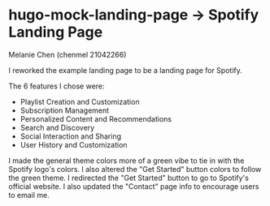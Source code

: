 # hugo-mock-landing-page -> Spotify Landing Page
Melanie Chen (chenmel 21042266)

I reworked the example landing page to be a landing page for Spotify.

The 6 features I chose were:
- Playlist Creation and Customization
- Subscription Management
- Personalized Content and Recommendations
- Search and Discovery
- Social Interaction and Sharing
- User History and Customization

I made the general theme colors more of a green vibe to tie in with the Spotify logo's colors. I also altered the "Get Started" button colors to follow the green theme. I redirected the "Get Started" button to go to Spotify's official website. I also updated the "Contact" page info to encourage users to email me.